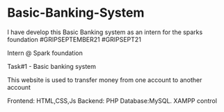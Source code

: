 # Basic-Banking-System
I have develop this Basic Banking system as an intern for the sparks foundation #GRIPSEPTEMBER21 #GRIPSEPT21

Intern @ Spark foundation

Task#1 - Basic banking system

This website is used to transfer money from one account to another account

Frontend: HTML,CSS,Js Backend: PHP Database:MySQL. XAMPP control
